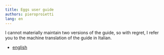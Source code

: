 ```yaml
---
title: Eggs user guide
authors: pieroproietti
lang: en
---
```

I cannot materially maintain two versions of the guide, so with regret, I refer you to the machine translation of the guide in Italian.


* [english](https://penguins--eggs-net.translate.goog/docs/Tutorials/italiano?_x_tr_sl=auto&_x_tr_tl=it&_x_tr_hl=en&_x_tr_pto=wapp&_x_tr_hist=true)
